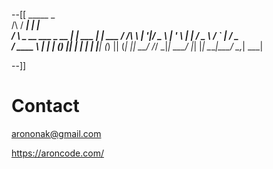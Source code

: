 
--[[
                                 _____            _       
     /\                         / ____|          | |      
    /  \    _ __  ___   _ __   | |      ___    __| |  ___ 
   / /\ \  | '__|/ _ \ | '_ \  | |     / _ \  / _` | / _ \
  / ____ \ | |  | (_) || | | | | |____| (_) || (_| ||  __/
 /_/    \_\|_|   \___/ |_| |_|  \_____|\___/  \__,_| \___|
                                                          
                                                          
--]]

# Contact

arononak@gmail.com

https://aroncode.com/


